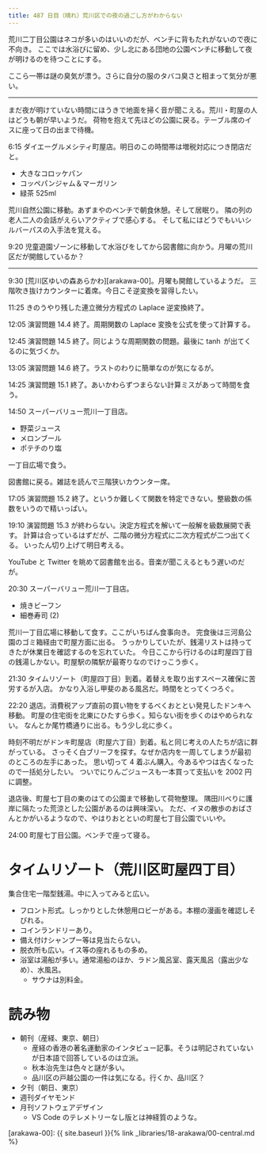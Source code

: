 ```yaml
---
title: 487 日目（晴れ）荒川区での夜の過ごし方がわからない
---
```


荒川二丁目公園はネコが多いのはいいのだが、ベンチに背もたれがないので夜に不向き。
ここでは水浴びに留め、少し北にある団地の公園ベンチに移動して夜が明けるのを待つことにする。

ここら一帯は謎の臭気が漂う。さらに自分の服のタバコ臭さと相まって気分が悪い。

----

まだ夜が明けていない時間にほうきで地面を掃く音が聞こえる。荒川・町屋の人はどうも朝が早いようだ。
荷物を抱えて先ほどの公園に戻る。テーブル席のイスに座って日の出まで待機。

6:15 ダイエーグルメシティ町屋店。明日のこの時間帯は増税対応につき閉店だと。
* 大きなコロッケパン
* コッペパンジャム＆マーガリン
* 緑茶 525ml

荒川自然公園に移動。あずまやのベンチで朝食休憩。そして居眠り。
隣の列の老人二人の会話がえらいアクティブで感心する。
そして私にはどうでもいいシルバーパスの入手法を覚える。

9:20 児童遊園ゾーンに移動して水浴びをしてから図書館に向かう。月曜の荒川区だが開館しているか？

----

9:30 [荒川区ゆいの森あらかわ][arakawa-00]。月曜も開館しているようだ。
三階吹き抜けカウンターに着席。今日こそ逆変換を習得したい。

11:25 きのうやり残した連立微分方程式の Laplace 逆変換終了。

12:05 演習問題 14.4 終了。周期関数の Laplace 変換を公式を使って計算する。

12:45 演習問題 14.5 終了。同じような周期関数の問題。最後に $\tanh$ が出てくるのに気づくか。

13:05 演習問題 14.6 終了。ラストのわりに簡単なのが気になるが。

14:25 演習問題 15.1 終了。あいかわらずつまらない計算ミスがあって時間を食う。

14:50 スーパーバリュー荒川一丁目店。
* 野菜ジュース
* メロンブール
* ポテチのり塩

一丁目広場で食う。

図書館に戻る。雑誌を読んで三階狭いカウンター席。

17:05 演習問題 15.2 終了。というか難しくて関数を特定できない。整級数の係数をいうので精いっぱい。

19:10 演習問題 15.3 が終わらない。決定方程式を解いて一般解を級数展開で表す。
計算は合っているはずだが、二階の微分方程式に二次方程式が二つ出てくる。
いったん切り上げて明日考える。

YouTube と Twitter を眺めて図書館を出る。音楽が聞こえるともう遅いのだが。

20:30 スーパーバリュー荒川一丁目店。
* 焼きビーフン
* 細巻寿司 (2)

荒川一丁目広場に移動して食す。ここがいちばん食事向き。
完食後は三河島公園のゴミ箱経由で町屋方面に出る。
うっかりしていたが、銭湯リストは持ってきたが休業日を確認するのを忘れていた。
今日ここから行けるのは町屋四丁目の銭湯しかない。町屋駅の隣駅が最寄りなのでけっこう歩く。

21:30 タイムリゾート（町屋四丁目）到着。着替えを取り出すスペース確保に苦労するが入店。
かなり入浴し甲斐のある風呂だ。時間をとってくつろぐ。

22:20 退店。消費税アップ直前の買い物をするべくおととい発見したドンキへ移動。
町屋の住宅街を北東にひたすら歩く。知らない街を歩くのはやめられない。
なんとか尾竹橋通りに出る。もう少し北に歩く。

時刻不明だがドンキ町屋店（町屋六丁目）到着。私と同じ考えの人たちが店に群がっている。
さっそく白ブリーフを探す。なぜか店内を一周してしまうが最初のところの左手にあった。
思い切って 4 着ぶん購入。今あるやつは古くなったので一括処分したい。
ついでにりんごジュースも一本買って支払いを 2002 円に調整。

退店後、町屋七丁目の東のはての公園まで移動して荷物整理。
隅田川べりに護岸に隔たった荒涼とした公園があるのは興味深い。
ただ、イヌの散歩のおばさんとかがいるようなので、やはりおとといの町屋七丁目公園でいいや。

24:00 町屋七丁目公園。ベンチで座って寝る。

# タイムリゾート（荒川区町屋四丁目）

集合住宅一階型銭湯。中に入ってみると広い。

* フロント形式。しっかりとした休憩用ロビーがある。本棚の漫画を確認しそびれる。
* コインランドリーあり。
* 備え付けシャンプー等は見当たらない。
* 脱衣所も広い。イス等の座れるもの多め。
* 浴室は湯船が多い。通常湯船のほか、ラドン風呂室、露天風呂（露出少なめ）、水風呂。
  * サウナは別料金。

# 読み物

* 朝刊（産経、東京、朝日）
  * 産経の香港の著名運動家のインタビュー記事。そうは明記されていないが日本語で回答しているのは立派。
  * 秋本治先生は色々と謎が多い。
  * 品川区の戸越公園の一件は気になる。行くか、品川区？
*   夕刊（朝日、東京）
* 週刊ダイヤモンド
* 月刊ソフトウェアデザイン
  * VS Code のテレメトリーなし版とは神経質のような。

[arakawa-00]: {{ site.baseurl }}{% link _libraries/18-arakawa/00-central.md %}
